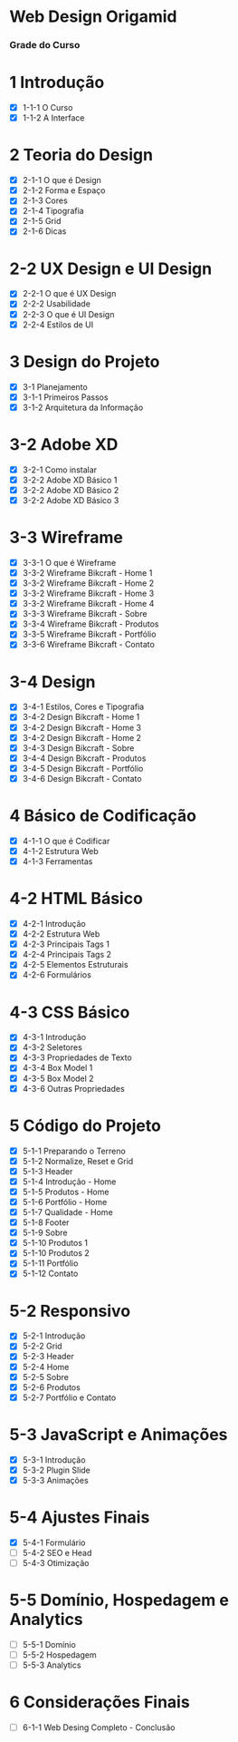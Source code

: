 # Web Design Origamid

### Grade do Curso

# 1 Introdução
- [x] 1-1-1 O Curso
- [x] 1-1-2 A Interface 

# 2 Teoria do Design
- [x] 2-1-1 O que é Design
- [x] 2-1-2 Forma e Espaço
- [x] 2-1-3 Cores
- [x] 2-1-4 Tipografia
- [x] 2-1-5 Grid
- [x] 2-1-6 Dicas
# 2-2 UX Design e UI Design
- [x] 2-2-1 O que é UX Design
- [x] 2-2-2 Usabilidade
- [x] 2-2-3 O que é UI Design
- [x] 2-2-4 Estilos de UI

# 3 Design do Projeto
- [x] 3-1 Planejamento
- [x] 3-1-1 Primeiros Passos
- [x] 3-1-2 Arquitetura da Informação
# 3-2 Adobe XD
- [x] 3-2-1 Como instalar
- [x] 3-2-2 Adobe XD Básico 1
- [x] 3-2-2 Adobe XD Básico 2
- [x] 3-2-2 Adobe XD Básico 3
# 3-3 Wireframe
- [x] 3-3-1 O que é Wireframe
- [x] 3-3-2 Wireframe Bikcraft - Home 1
- [x] 3-3-2 Wireframe Bikcraft - Home 2
- [x] 3-3-2 Wireframe Bikcraft - Home 3
- [x] 3-3-2 Wireframe Bikcraft - Home 4
- [x] 3-3-3 Wireframe Bikcraft - Sobre
- [x] 3-3-4 Wireframe Bikcraft - Produtos
- [x] 3-3-5 Wireframe Bikcraft - Portfólio
- [x] 3-3-6 Wireframe Bikcraft - Contato
# 3-4 Design
- [x] 3-4-1 Estilos, Cores e Tipografia
- [x] 3-4-2 Design Bikcraft - Home 1
- [x] 3-4-2 Design Bikcraft - Home 3
- [x] 3-4-2 Design Bikcraft - Home 2
- [x] 3-4-3 Design Bikcraft - Sobre
- [x] 3-4-4 Design Bikcraft - Produtos
- [x] 3-4-5 Design Bikcraft - Portfólio
- [x] 3-4-6 Design Bikcraft - Contato

# 4 Básico de Codificação
- [x] 4-1-1 O que é Codificar
- [x] 4-1-2 Estrutura Web
- [x] 4-1-3 Ferramentas
# 4-2 HTML Básico
- [x] 4-2-1 Introdução
- [x] 4-2-2 Estrutura Web
- [x] 4-2-3 Principais Tags 1
- [x] 4-2-4 Principais Tags 2
- [x] 4-2-5 Elementos Estruturais
- [x] 4-2-6 Formulários
# 4-3 CSS Básico
- [x] 4-3-1 Introdução
- [x] 4-3-2 Seletores
- [x] 4-3-3 Propriedades de Texto
- [x] 4-3-4 Box Model 1
- [x] 4-3-5 Box Model 2
- [x] 4-3-6 Outras Propriedades

# 5 Código do Projeto
- [x] 5-1-1 Preparando o Terreno
- [x] 5-1-2 Normalize, Reset e Grid
- [x] 5-1-3 Header
- [x] 5-1-4 Introdução - Home
- [x] 5-1-5 Produtos - Home
- [x] 5-1-6 Portfólio - Home
- [x] 5-1-7 Qualidade - Home
- [x] 5-1-8 Footer
- [x] 5-1-9 Sobre
- [x] 5-1-10 Produtos 1
- [x] 5-1-10 Produtos 2
- [x] 5-1-11 Portfólio
- [x] 5-1-12 Contato
# 5-2 Responsivo
- [x] 5-2-1 Introdução
- [x] 5-2-2 Grid
- [x] 5-2-3 Header
- [x] 5-2-4 Home
- [x] 5-2-5 Sobre
- [x] 5-2-6 Produtos
- [x] 5-2-7 Portfólio e Contato
# 5-3 JavaScript e Animações
- [x] 5-3-1 Introdução
- [x] 5-3-2 Plugin Slide
- [x] 5-3-3 Animações
# 5-4 Ajustes Finais
- [x] 5-4-1 Formulário
- [ ] 5-4-2 SEO e Head
- [ ] 5-4-3 Otimização
# 5-5 Domínio, Hospedagem e Analytics
- [ ] 5-5-1 Domínio
- [ ] 5-5-2 Hospedagem
- [ ] 5-5-3 Analytics

# 6 Considerações Finais
- [ ] 6-1-1 Web Desing Completo - Conclusão
